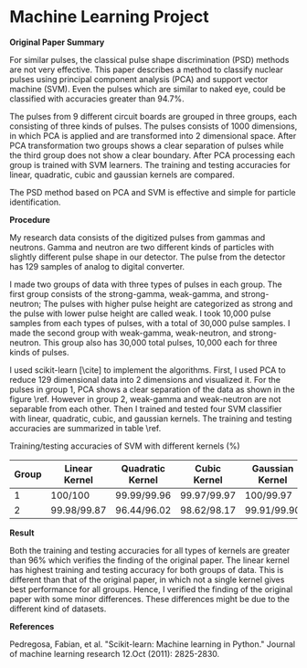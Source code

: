 # Machine Learning Project 

**Original Paper Summary**

For similar pulses, the classical pulse shape discrimination (PSD) methods are not very effective. This paper describes a method to classify nuclear pulses using principal component analysis (PCA) and support vector machine (SVM). Even the pulses which are similar to naked eye, could be classified with accuracies greater than 94.7%.

The pulses from 9 different circuit boards are grouped in three groups, each consisting of three kinds of pulses. The pulses consists of 1000 dimensions, in which PCA is applied and are transformed into 2 dimensional space. After PCA transformation two groups shows a clear separation of pulses while the third group does not show a clear boundary. After PCA processing each group is trained with SVM learners. The training and testing accuracies for linear, quadratic, cubic and gaussian kernels are compared. 

The PSD method based on PCA and SVM is effective and simple for particle identification.

**Procedure**

My research data consists of the digitized pulses from gammas and neutrons. Gamma and neutron are two different kinds of particles with slightly different pulse shape in our detector. The pulse from the detector has 129 samples of analog to digital converter.

I made two groups of data with three types of pulses in each group. The first group consists of the strong-gamma, weak-gamma, and strong-neutron; The pulses with higher pulse height are categorized as strong and the pulse with lower pulse height are called weak. I took 10,000 pulse samples from each types of pulses, with a total of 30,000 pulse samples. I made the second group with weak-gamma, weak-neutron, and strong-neutron. This group also has 30,000 total pulses, 10,000 each for three kinds of pulses.

I used scikit-learn [\cite] to implement the algorithms. First, I used PCA to reduce 129 dimensional data into 2 dimensions and visualized it. For the pulses in group 1, PCA shows a clear separation of the data as shown in the figure \ref. However in group 2, weak-gamma and weak-neutron are not separable from each other. Then I trained and tested four SVM classifier with linear, quadratic, cubic, and gaussian kernels. The training and testing accuracies are summarized in table \ref.

Training/testing accuracies of SVM with different kernels (%)

| Group       | Linear Kernel          | Quadratic Kernel  | Cubic Kernel | Gaussian Kernel |
| ------------- |-------------| -----|-------|----------|
| 1      | 100/100 | 99.99/99.96 | 99.97/99.97 | 100/99.97 |
| 2      | 99.98/99.87      |   96.44/96.02 | 98.62/98.17 | 99.91/99.90 |

**Result**

Both the training and testing accuracies for all types of kernels are greater than 96% which verifies the finding of the original paper. The linear kernel has highest training and testing accuracy for both groups of data. This is different than that of the original paper, in which not a single kernel gives best performance for all groups.
Hence, I verified the finding of the original paper with some minor differences. These differences might be due to the different kind of datasets.

**References**

Pedregosa, Fabian, et al. "Scikit-learn: Machine learning in Python." Journal of machine learning research 12.Oct (2011): 2825-2830.
